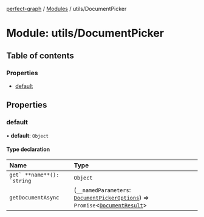[perfect-graph](../README.md) / [Modules](../modules.md) / utils/DocumentPicker

# Module: utils/DocumentPicker

## Table of contents

### Properties

- [default](utils_DocumentPicker.md#default)

## Properties

### default

• **default**: `Object`

#### Type declaration

| Name | Type |
| :------ | :------ |
| ``get` **name**(): `string`` | `Object` |
| `getDocumentAsync` | (`__namedParameters`: [`DocumentPickerOptions`](utils_DocumentPicker_types.md#documentpickeroptions)) => `Promise`<[`DocumentResult`](utils_DocumentPicker_types.md#documentresult)\> |
